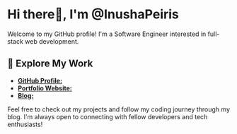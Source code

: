 # Hi there👋, I'm @InushaPeiris #
Welcome to my GitHub profile! I'm a Software Engineer interested in full-stack web development.

## 🚀 Explore My Work ##
* [**GitHub Profile:**](https://github.com/inushaPeiris)
* [**Portfolio Website:**](https://inushapeiris-portfolio.netlify.app/)
* [**Blog:**](https://medium.com/@inushaumayanthapeiris)  

Feel free to check out my projects and follow my coding journey through my blog. I'm always open to connecting with fellow developers and tech enthusiasts!
